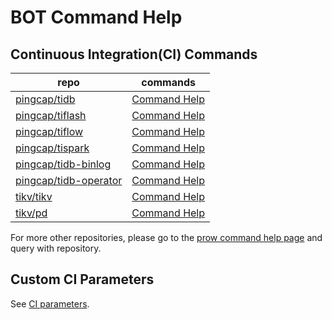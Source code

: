 # BOT Command Help

## Continuous Integration(CI) Commands

| repo                                                      | commands                                                                        |
| --------------------------------------------------------- | ------------------------------------------------------------------------------- |
| [pingcap/tidb](https://github.com/pingcap/tidb)           | [Command Help](https://prow.tidb.net/command-help?repo=pingcap%2Ftidb)          |
| [pingcap/tiflash](https://github.com/pingcap/tiflash)     | [Command Help](https://prow.tidb.net/command-help?repo=pingcap%2Ftiflash)       |
| [pingcap/tiflow](https://github.com/pingcap/tiflow)       | [Command Help](https://prow.tidb.net/command-help?repo=pingcap%2Ftiflow)        |
| [pingcap/tispark](https://github.com/pingcap/tispark)     | [Command Help](https://prow.tidb.net/command-help?repo=pingcap%2Ftispark)       |
| [pingcap/tidb-binlog](https://github.com/pingcap/tidb-binlog)     | [Command Help](https://prow.tidb.net/command-help?repo=pingcap%2Ftidb-binlog)   |
| [pingcap/tidb-operator](https://github.com/pingcap/tidb-operator) | [Command Help](https://prow.tidb.net/command-help?repo=pingcap%2Ftidb-operator) |
| [tikv/tikv](https://github.com/tikv/tikv)                 | [Command Help](https://prow.tidb.net/command-help?repo=tikv%2Ftikv)             |
| [tikv/pd](https://github.com/tikv/pd)                     | [Command Help](https://prow.tidb.net/command-help?repo=tikv%2Fpd)               |


For more other repositories, please go to the [prow command help page]([repositories](https://prow.tidb.net/command-help)) and query with repository.

## Custom CI Parameters

See [CI parameters](https://pingcap.github.io/tidb-dev-guide/get-started/write-and-run-unit-tests.html#ci-parameters).
